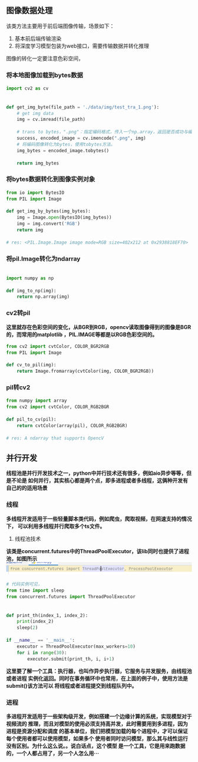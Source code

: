 ## 图像数据处理

该类方法主要用于前后端图像传输，场景如下：

1. 基本前后端传输渲染
2. 将深度学习模型包装为web接口，需要传输数据并转化推理

图像的转化一定要注意色彩空间，

### 将本地图像加载到bytes数据

```python
import cv2 as cv


def get_img_byte(file_path = './data/img/test_tra_1.png'):
    # get img data
    img = cv.imread(file_path)
    
    # trans to bytes，".png"：指定编码格式，传入一个np.array，返回是否成功与编码图像
    success, encoded_image = cv.imencode(".png", img)
    # 将编码图像转化为bytes，使用tobytes方法。
    img_bytes = encoded_image.tobytes()
    
    return img_bytes
```

### 将bytes数据转化到图像实例对象

```python
from io import BytesIO
from PIL import Image

def get_img_by_bytes(img_bytes):
    img = Image.open(BytesIO(img_bytes))
    img = img.convert('RGB')
    return img

# res: <PIL.Image.Image image mode=RGB size=402x212 at 0x2938818EF70>
```

### 将pil.Image转化为ndarray

```python

import numpy as np

def img_to_np(img):
    return np.array(img)
```

### cv2转pil

**这里就存在色彩空间的变化，从BGR到RGB，opencv读取图像得到的图像是BGR的，而常用的matplotlib
，PIL.IMAGE等都是以RGB色彩空间的。**

```python
from cv2 import cvtColor, COLOR_BGR2RGB
from PIL import Image

def cv_to_pil(img):
    return Image.fromarray(cvtColor(img, COLOR_BGR2RGB))

```


### pil转cv2

```python
from numpy import array
from cv2 import cvtColor, COLOR_RGB2BGR

def pil_to_cv(pil):
    return cvtColor(array(pil), COLOR_RGB2BGR)

# res: A ndarray that supports OpencV
```


## 并行开发

**线程池是并行开发技术之一，python中并行技术还有很多，例如aio异步等等，但是不论是
如何并行，其实核心都是两个点，即多进程或者多线程，这俩种开发有自己的的适用场景**

### 线程

**多线程开发适用于一些轻量脚本类代码，例如爬虫，爬取视频，在网速支持的情况下，
可以利用多线程并行爬取多个ts文件。**

1. 线程池技术

**该类是concurrent.futures中的ThreadPoolExecutor，该lib同时也提供了进程池，如图所示![img.png](img.png)**

```python
# 代码实例可见，
from time import sleep
from concurrent.futures import ThreadPoolExecutor


def print_th(index_1, index_2):
    print(index_2)
    sleep(2)

if __name__ == '__main__':
    executor = ThreadPoolExecutor(max_workers=10)
    for i in range(30):
        executor.submit(print_th, i, i+1)
```
**这里要了解一个工具：执行器，也叫作异步执行器，它服务与并发服务，由线程池或者进程
实例化返回。同时在事务循环中也常用，在上面的例子中，使用方法是submit()该方法可以
将线程或者进程提交到线程队列中。**

### 进程

**多进程开发适用于一些架构级开发，例如搭建一个边缘计算的系统，实现模型对于视频流的
推理，而且对模型的使用必须支持高并发，此时需要用到多进程，因为进程是资源分配和调度
的基本单位，我们把模型加载的每个进程中，才可以保证每个使用者都可以使用模型，如果多个
使用者同时访问模型，那么其与线性运行没有区别。为什么这么说。。说白话点，这个模型
是一个工具，它是用来跑数据的，一个人都占用了，另一个人怎么用···**

